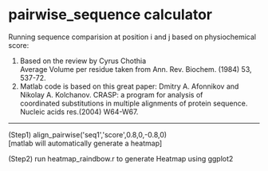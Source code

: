 # pairwise_sequence calculator 

Running sequence comparision at position i and j based on physiochemical score: <br>

 1)  Based on the review by Cyrus Chothia <br>
     Average Volume per residue taken from Ann. Rev. Biochem. (1984) 53, 537-72.<br>
 2)  Matlab code is based on this great paper: Dmitry A. Afonnikov and Nikolay A. Kolchanov. CRASP: a program for analysis of   
     coordinated substitutions in multiple alignments of protein sequence. Nucleic acids res.(2004) W64-W67.<br>
     
 <div>
    <div></div>
    <hr class="styled-hr" />
    <div></div>
 </div>

 (Step1) align_pairwise('seq1','score',0.8,0,-0.8,0) <br>
         [matlab will automatically generate a heatmap] <br>
   
 (Step2) run heatmap_raindbow.r to generate Heatmap using ggplot2 <br>


